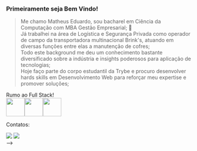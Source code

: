 ### Primeiramente seja Bem Vindo!

> Me chamo Matheus Eduardo, sou bacharel em Ciência da Computação com MBA Gestão Empresarial; 🤙<br>
> Já trabalhei na área de Logística e Segurança Privada como operador de campo da transportadora multinacional Brink's, atuando em diversas funções entre elas a manutenção de cofres;<br>
> Todo este background me deu um conhecimento bastante diversificado sobre a indústria e insights poderosos para aplicação de tecnologias;<br>
> Hoje faço parte do corpo estudantil da Trybe e procuro desenvolver hards skills em Desenvolvimento Web para reforçar meu expertise e promover soluções;<br>

Rumo ao Full Stack!<br>
<img src="https://cdn.jsdelivr.net/gh/devicons/devicon/icons/javascript/javascript-plain.svg" height="50" width="50"/><img src="https://cdn.jsdelivr.net/gh/devicons/devicon/icons/html5/html5-original-wordmark.svg" height="50" width="50"/><img src="https://cdn.jsdelivr.net/gh/devicons/devicon/icons/css3/css3-original-wordmark.svg" height="50" width="50"/>

Contatos:
<div>
<a href = "matheuseduardo.jp@gmail.com"><img src="https://img.shields.io/badge/Gmail-D14836?style=for-the-badge&logo=gmail&logoColor=white" target="_blank"></a>
<a href="https://www.linkedin.com/in/matheus-azevedo-b06289221/" target="_blank"><img src="https://img.shields.io/badge/-LinkedIn-%230077B5?style=for-the-badge&logo=linkedin&logoColor=white" target="_blank"></a>   
</div>
-->
